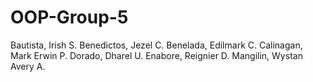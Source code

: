# OOP-Group-5
Bautista, Irish S.
Benedictos, Jezel C.
Benelada, Edilmark C.
Calinagan, Mark Erwin P.
Dorado, Dharel U.
Enabore, Reignier D.
Mangilin, Wystan Avery A.
